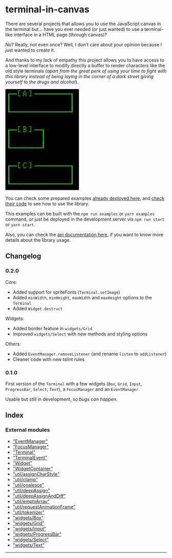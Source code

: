 
terminal-in-canvas
==================

There are several projects that allows you to use the JavaScript canvas in the terminal but... have you ever needed (or just wanted) to use a terminal-like interface in a HTML page (through canvas)?

No? Really, not even once? Well, I don't care about your opinion because I just wanted to create it.

And thanks to my lack of empathy this project allows you to have access to a low-level interface to modify directly a buffer to render characters like the old style terminals (_apart from the great perk of using your time to fight with this library instead of being laying in the corner of a dark street giving yourself to the drugs and alcohol_).

![Input Widget demo](assets/demo-input.gif)

You can check some prepared examples [already deployed here](https://terminal-in-canvas.danikaze.com), and [check their code](./examples) to see how to use the library.

This examples can be built with the `npm run examples` or `yarn examples` command, or just be deployed in the development server via `npm run start` or `yarn start`.

Also, you can check the [api documentation here](./docs), if you want to know more details about the library usage.

Changelog
---------

### 0.2.0

Core:

*   Added support for spriteFonts (`Terminal.setImage`)
*   Added `minWidth`, `minHeight`, `maxWidth` and `maxHeight` options to the `Terminal`
*   Added `Widget.destruct`

Widgets:

*   Added border feature in `widgets/Grid`
*   Improved `widgets/Select` with new methods and styling options

Others:

*   Added `EventManager.removeListener` (and rename `listen` to `addListener`)
*   Cleaner code with new tslint rules

### 0.1.0

First _version_ of the `Terminal` with a few widgets (`Box`, `Grid`, `Input`, `ProgressBar`, `Select`, `Text`), a `FocusManager` and an `EventManager`.

Usable but still in development, so _bugs can happen_.

## Index

### External modules

* ["EventManager"](modules/_eventmanager_.md)
* ["FocusManager"](modules/_focusmanager_.md)
* ["Terminal"](modules/_terminal_.md)
* ["TerminalEvent"](modules/_terminalevent_.md)
* ["Widget"](modules/_widget_.md)
* ["WidgetContainer"](modules/_widgetcontainer_.md)
* ["util/assignCharStyle"](modules/_util_assigncharstyle_.md)
* ["util/clamp"](modules/_util_clamp_.md)
* ["util/coalesce"](modules/_util_coalesce_.md)
* ["util/deepAssign"](modules/_util_deepassign_.md)
* ["util/deepAssignAndDiff"](modules/_util_deepassignanddiff_.md)
* ["util/emptyArray"](modules/_util_emptyarray_.md)
* ["util/requestAnimationFrame"](modules/_util_requestanimationframe_.md)
* ["util/tokenizer"](modules/_util_tokenizer_.md)
* ["widgets/Box"](modules/_widgets_box_.md)
* ["widgets/Grid"](modules/_widgets_grid_.md)
* ["widgets/Input"](modules/_widgets_input_.md)
* ["widgets/ProgressBar"](modules/_widgets_progressbar_.md)
* ["widgets/Select"](modules/_widgets_select_.md)
* ["widgets/Text"](modules/_widgets_text_.md)

---

